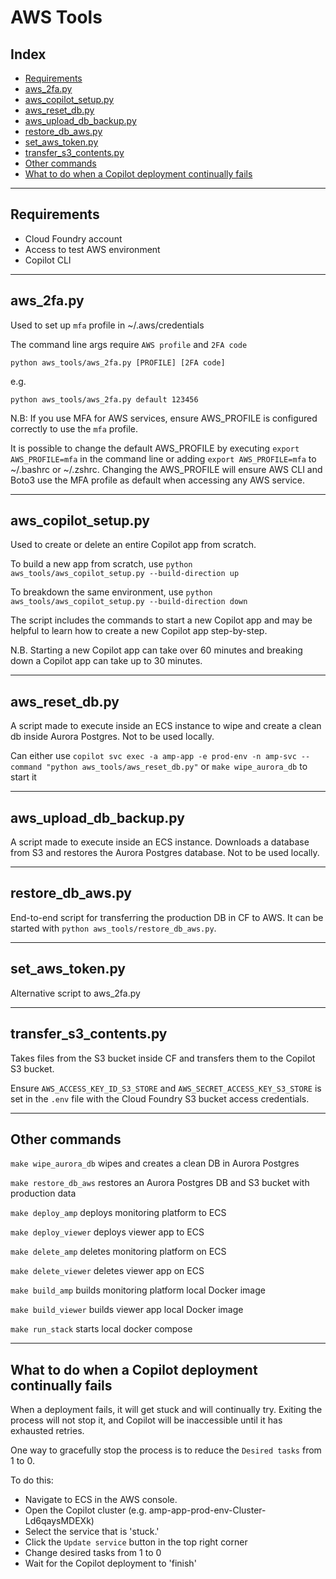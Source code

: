 # AWS Tools


## Index 

- [Requirements](#Requirements)
- [aws_2fa.py](#aws_2fa.py)
- [aws_copilot_setup.py](#aws_copilot_setup.py)
- [aws_reset_db.py](#aws_reset_db.py)
- [aws_upload_db_backup.py](#aws_upload_db_backup.py)
- [restore_db_aws.py](#restore_db_aws.py)
- [set_aws_token.py](#set_aws_token.py)
- [transfer_s3_contents.py](#transfer_s3_contents.py)
- [Other commands](#Other-commands)
- [What to do when a Copilot deployment continually fails](#What-to-do-when-a-Copilot-deployment-continually-fails)

---

## Requirements

- Cloud Foundry account
- Access to test AWS environment
- Copilot CLI

---

## aws_2fa.py

Used to set up `mfa` profile in ~/.aws/credentials

The command line args require `AWS profile` and `2FA code`

`python aws_tools/aws_2fa.py [PROFILE] [2FA code]`

e.g.

`python aws_tools/aws_2fa.py default 123456`

N.B: If you use MFA for AWS services, ensure AWS_PROFILE is configured correctly to use the `mfa` profile.

It is possible to change the default AWS_PROFILE by executing `export AWS_PROFILE=mfa` in the command line or adding `export AWS_PROFILE=mfa` to ~/.bashrc or ~/.zshrc. Changing the AWS_PROFILE will ensure AWS CLI and Boto3 use the MFA profile as default when accessing any AWS service.

---

## aws_copilot_setup.py

Used to create or delete an entire Copilot app from scratch.

To build a new app from scratch, use `python aws_tools/aws_copilot_setup.py --build-direction up`

To breakdown the same environment, use `python aws_tools/aws_copilot_setup.py --build-direction down`

The script includes the commands to start a new Copilot app and may be helpful to learn how to create a new Copilot app step-by-step.

N.B. Starting a new Copilot app can take over 60 minutes and breaking down a Copilot app can take up to 30 minutes.

---

## aws_reset_db.py

A script made to execute inside an ECS instance to wipe and create a clean db inside Aurora Postgres. Not to be used locally.

Can either use `copilot svc exec -a amp-app -e prod-env -n amp-svc --command "python aws_tools/aws_reset_db.py"` or `make wipe_aurora_db` to start it

---

## aws_upload_db_backup.py

A script made to execute inside an ECS instance. Downloads a database from S3 and restores the Aurora Postgres database. Not to be used locally.

---

## restore_db_aws.py

End-to-end script for transferring the production DB in CF to AWS. It can be started with `python aws_tools/restore_db_aws.py`.

---

## set_aws_token.py

Alternative script to aws_2fa.py

---

## transfer_s3_contents.py

Takes files from the S3 bucket inside CF and transfers them to the Copilot S3 bucket.

Ensure `AWS_ACCESS_KEY_ID_S3_STORE` and `AWS_SECRET_ACCESS_KEY_S3_STORE` is set in the `.env` file with the Cloud Foundry S3 bucket access credentials. 

---

## Other commands

`make wipe_aurora_db` wipes and creates a clean DB in Aurora Postgres

`make restore_db_aws` restores an Aurora Postgres DB and S3 bucket with production data

`make deploy_amp` deploys monitoring platform to ECS

`make deploy_viewer` deploys viewer app to ECS

`make delete_amp` deletes monitoring platform on ECS

`make delete_viewer` deletes viewer app on ECS

`make build_amp` builds monitoring platform local Docker image

`make build_viewer` builds viewer app local Docker image

`make run_stack` starts local docker compose


---

## What to do when a Copilot deployment continually fails

When a deployment fails, it will get stuck and will continually try. Exiting the process will not stop it, and Copilot will be inaccessible until it has exhausted retries.

One way to gracefully stop the process is to reduce the `Desired tasks` from 1 to 0.

To do this: 
- Navigate to ECS in the AWS console. 
- Open the Copilot cluster (e.g. amp-app-prod-env-Cluster-Ld6qaysMDEXk)
- Select the service that is 'stuck.'
- Click the `Update service` button in the top right corner
- Change desired tasks from 1 to 0
- Wait for the Copilot deployment to 'finish'